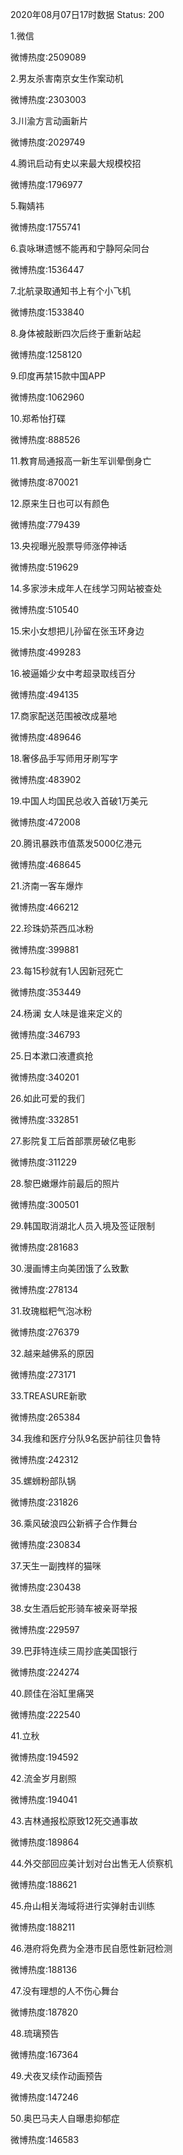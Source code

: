 2020年08月07日17时数据
Status: 200

1.微信

微博热度:2509089

2.男友杀害南京女生作案动机

微博热度:2303003

3.川渝方言动画新片

微博热度:2029749

4.腾讯启动有史以来最大规模校招

微博热度:1796977

5.鞠婧祎

微博热度:1755741

6.袁咏琳遗憾不能再和宁静阿朵同台

微博热度:1536447

7.北航录取通知书上有个小飞机

微博热度:1533840

8.身体被敲断四次后终于重新站起

微博热度:1258120

9.印度再禁15款中国APP

微博热度:1062960

10.郑希怡打碟

微博热度:888526

11.教育局通报高一新生军训晕倒身亡

微博热度:870021

12.原来生日也可以有颜色

微博热度:779439

13.央视曝光股票导师涨停神话

微博热度:519629

14.多家涉未成年人在线学习网站被查处

微博热度:510540

15.宋小女想把儿孙留在张玉环身边

微博热度:499283

16.被逼婚少女中考超录取线百分

微博热度:494135

17.商家配送范围被改成墓地

微博热度:489646

18.奢侈品手写师用牙刷写字

微博热度:483902

19.中国人均国民总收入首破1万美元

微博热度:472008

20.腾讯暴跌市值蒸发5000亿港元

微博热度:468645

21.济南一客车爆炸

微博热度:466212

22.珍珠奶茶西瓜冰粉

微博热度:399881

23.每15秒就有1人因新冠死亡

微博热度:353449

24.杨澜 女人味是谁来定义的

微博热度:346793

25.日本漱口液遭疯抢

微博热度:340201

26.如此可爱的我们

微博热度:332851

27.影院复工后首部票房破亿电影

微博热度:311229

28.黎巴嫩爆炸前最后的照片

微博热度:300501

29.韩国取消湖北人员入境及签证限制

微博热度:281683

30.漫画博主向美团饿了么致歉

微博热度:278134

31.玫瑰糍粑气泡冰粉

微博热度:276379

32.越来越佛系的原因

微博热度:273171

33.TREASURE新歌

微博热度:265384

34.我维和医疗分队9名医护前往贝鲁特

微博热度:242312

35.螺蛳粉部队锅

微博热度:231826

36.乘风破浪四公新裤子合作舞台

微博热度:230834

37.天生一副拽样的猫咪

微博热度:230438

38.女生酒后蛇形骑车被亲哥举报

微博热度:229597

39.巴菲特连续三周抄底美国银行

微博热度:224274

40.顾佳在浴缸里痛哭

微博热度:222540

41.立秋

微博热度:194592

42.流金岁月剧照

微博热度:194041

43.吉林通报松原致12死交通事故

微博热度:189864

44.外交部回应美计划对台出售无人侦察机

微博热度:188621

45.舟山相关海域将进行实弹射击训练

微博热度:188211

46.港府将免费为全港市民自愿性新冠检测

微博热度:188136

47.没有理想的人不伤心舞台

微博热度:187820

48.琉璃预告

微博热度:167364

49.犬夜叉续作动画预告

微博热度:147246

50.奥巴马夫人自曝患抑郁症

微博热度:146583


